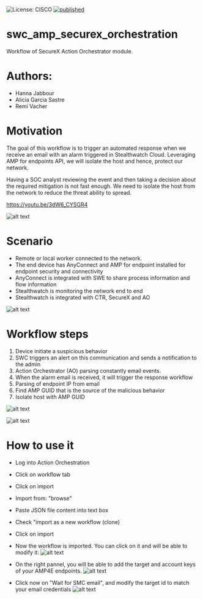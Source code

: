 ![License: CISCO](https://img.shields.io/badge/License-CISCO-blue.svg) [![published](https://static.production.devnetcloud.com/codeexchange/assets/images/devnet-published.svg)](https://developer.cisco.com/codeexchange/github/repo/aligarci/swc_amp_securex_orchestration)

# swc_amp_securex_orchestration
Workflow of SecureX Action Orchestrator module.
 
# Authors:
- Hanna Jabbour
- Alicia Garcia Sastre
- Remi Vacher
 

# Motivation
The goal of this workflow is to trigger an automated response when we receive an email with an alarm triggered in Stealthwatch Cloud. Leveraging AMP for endpoints API, we will isolate the host and hence, protect our network.

Having a SOC analyst reviewing the event and then taking a decision about the required mitigation is not fast enough. 
We need to isolate the host from the network to reduce the threat ability to spread. 

https://youtu.be/3dW6_CYSGR4

![alt text](https://github.com/aligarci/swc_amp_securex_orchestration/blob/master/orchestration.png) 



# Scenario
- Remote or local worker connected to the network.
- The end device has AnyConnect and AMP for endpoint installed for endpoint security and connectivity
- AnyConnect is integrated with SWE to share process information and flow information
- Stealthwatch is monitoring the network end to end
- Stealthwatch is integrated with CTR, SecureX and AO

![alt text](https://github.com/aligarci/swc_amp_securex_orchestration/blob/master/scenario.png) 



# Workflow steps
1. Device initiate a suspicious behavior
2. SWC triggers an alert on this communication and sends a notification to the admin
3. Action Orchestrator (AO) parsing constantly email events. 
4. When the alarm email is received, it will trigger the response workflow
5. Parsing of endpoint IP from email
6. Find AMP GUID that is the source of the malicious behavior
7. Isolate host with AMP GUID

![alt text](https://github.com/aligarci/swc_amp_securex_orchestration/blob/master/steps.png) 

![alt text](https://github.com/aligarci/swc_amp_securex_orchestration/blob/master/workflow.png) 



# How to use it
- Log into Action Orchestration 
- Click on workflow tab
- Click on import
- Import from: "browse"
- Paste JSON file content into text box
- Check "import as a new workflow (clone)
- Click on import
- Now the workflow is imported. You can click on it and will be able to modify it:
![alt text](https://github.com/aligarci/swc_amp_securex_orchestration/blob/master/workflow2.png) 

- On the right pannel, you will be able to add the target and account keys of your AMP4E endpoints.
![alt text](https://github.com/aligarci/swc_amp_securex_orchestration/blob/master/amp.png) 

- Click now on "Wait for SMC email", and modify the target id to match your email credentials
![alt text](https://github.com/aligarci/swc_amp_securex_orchestration/blob/master/email.png) 



